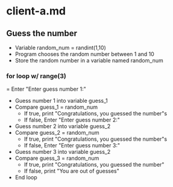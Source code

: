 # client-a.md

## Guess the number

- Variable random_num = randint(1,10)
- Program chooses the random number between 1 and 10
- Store the random number in a variable named random_num
### for loop w/ range(3)
= Enter "Enter guess number 1:"
- Guess number 1 into variable guess_1
- Compare guess_1 = random_num
    - If true, print "Congratulations, you guessed the number"s
    - If false, Enter "Enter guess number 2:"
- Guess number 2 into variable guess_2
- Compare guess_2 = random_num
    - If true, print "Congratulations, you guessed the number"s
    - If false, Enter "Enter guess number 3:"
- Guess number 3 into variable guess_2
- Compare guess_3 = random_num
    - If true, print "Congratulations, you guessed the number"
    - If false, print "You are out of guesses"
- End loop